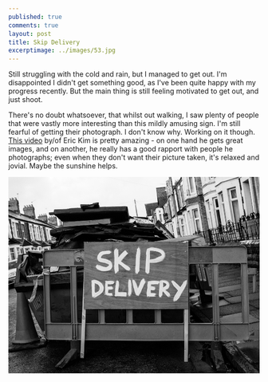 ```yaml
---
published: true
comments: true
layout: post
title: Skip Delivery
excerptimage: ../images/53.jpg
---
```


Still struggling with the cold and rain, but I managed to get out. I'm disappointed I didn't get something good, as I've been quite happy with my progress recently. But the main thing is still feeling motivated to get out, and just shoot. 

There's no doubt whatsoever, that whilst out walking, I saw plenty of people that were vastly more interesting than this mildly amusing sign. I'm still fearful of getting their photograph. I don't know why. Working on it though. [This video](https://www.youtube.com/watch?v=-VmAbMO5NBI) by/of Eric Kim is pretty amazing - on one hand he gets great images, and on another, he really has a good rapport with people he photographs; even when they don't want their picture taken, it's relaxed and jovial. Maybe the sunshine helps. 

[![Image 53/365	25mm	f/4.5	ISO800	1/125](../images/53.jpg)](https://www.flickr.com/photos/tmadhavan/16626570932/)
